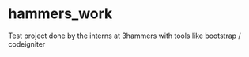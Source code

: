 hammers_work
============

Test project done by the interns at 3hammers with tools like bootstrap / codeigniter
